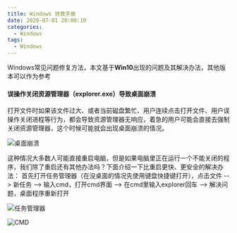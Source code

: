 ```yaml
---
title: Windows 拯救手册
date: 2020-07-01 20:00:10
categories:
  - Windows
tags: 
  - Windows
---
```


Windows常见问题修复方法，本文基于**Win10**出现的问题及其解决办法，其他版本可以作为参考

#### 误操作关闭资源管理器（explorer.exe）导致桌面崩溃
打开文件时如果该文件过大、或者当前磁盘繁忙、用户连续点击打开文件、用户误操作关闭进程等行为，都会导致资源管理器无响应，着急的用户可能会直接去强制关闭资源管理器，这个时候可能就会出现桌面崩溃的情况。

![桌面崩溃](http://119.96.189.81:7788/blog/windows-help/windows-help-desktop-crash.jpg)

<!-- more -->

这种情况大多数人可能直接重启电脑，但是如果电脑里正在运行一个不能关闭的程序，我们除了重启还有其他办法吗？下面介绍一下比重启更快、更安全的解决办法：
首先打开任务管理器（在没桌面的情况先使用键盘快捷键打开），点击文件 --> 新任务 --> 输入cmd，打开cmd界面 --> 在cmd里输入explorer回车 --> 解决问题，桌面程序重新打开

![任务管理器](http://119.96.189.81:7788/blog/windows-help/windows-help-task.jpg)

![CMD](http://119.96.189.81:7788/blog/windows-help/windows-help-cmd.jpg)


